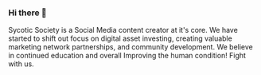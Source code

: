 ### Hi there 👋
Sycotic Society is a Social Media content creator at it's core.
We have started to shift out focus on digital asset investing,
creating valuable marketing network partnerships, and community
development.  We believe in continued education and overall 
Improving the human condition!  Fight with us.
<!--
**SycoticSociety/SycoticSociety** is a ✨ _special_ ✨ repository because its `README.md` (this file) appears on your GitHub profile.

Here are some ideas to get you started:

- 🔭 I’m currently working on ...
- 🌱 I’m currently learning ...
- 👯 I’m looking to collaborate on ...
- 🤔 I’m looking for help with ...
- 💬 Ask me about ...
- 📫 How to reach me: ...
- 😄 Pronouns: ...
- ⚡ Fun fact: ...
-->
